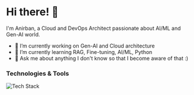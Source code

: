 # Hi there! 👋

I'm Anirban, a Cloud and DevOps Architect passionate about AI/ML and Gen-AI world.

- 🔭 I’m currently working on Gen-AI and Cloud architecture
- 🌱 I’m currently learning RAG, Fine-tuning, AI/ML, Python
- 💬 Ask me about anything I don't know so that I become aware of that :)

### Technologies & Tools

![Tech Stack](https://img.shields.io/badge/Tech%20Stack-Python%20|%20MachineLearning|DeepLearning%20|%2AI%20|%20Gen-AI%20-blue)
